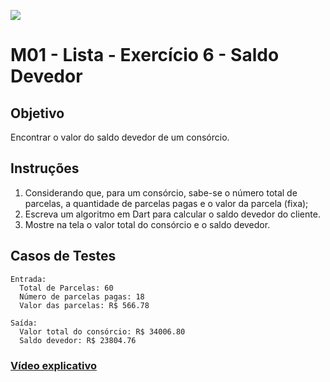 ﻿![](https://i.imgur.com/xG74tOh.png)

# M01 - Lista - Exercício 6 - Saldo Devedor

## Objetivo

Encontrar o valor do saldo devedor de um consórcio.

## Instruções

1. Considerando que, para um consórcio, sabe-se o número total de parcelas, a quantidade de parcelas pagas e o valor da parcela (fixa);
2. Escreva um algoritmo em Dart para calcular o saldo devedor do cliente.
3. Mostre na tela o valor total do consórcio e o saldo devedor.

## Casos de Testes

```
Entrada:
  Total de Parcelas: 60
  Número de parcelas pagas: 18
  Valor das parcelas: R$ 566.78

Saída:
  Valor total do consórcio: R$ 34006.80
  Saldo devedor: R$ 23804.76
```

### [Vídeo explicativo](https://drive.google.com/file/d/1jT4uFKPo4BY0S7SF65QoxgjlehO5LMOv/view?usp=sharing)
